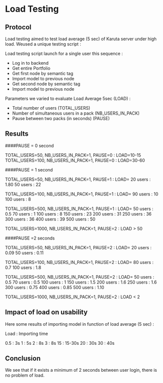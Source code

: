# Load Testing

## Protocol

Load testing aimed to test load average (5 sec) of Karuta server under high load. Weused a unique testing script :

Load testing script launch for a single user this sequence :

- Log in to backend
- Get entire Portfolio
- Get first node by semantic tag
- Import model to previous node
- Get second node by semantic tag
- Import model to previous node

Parameters we varied to evaluate Load Average 5sec (LOAD) :

- Total number of users (TOTAL_USERS)
- Number of simultaneous users in a pack (NB_USERS_IN_PACK)
- Pause between two packs (in seconds) (PAUSE)

## Results

####PAUSE = 0 second

TOTAL_USERS=50, NB_USERS_IN_PACK=1, PAUSE=0 : LOAD=10-15
TOTAL_USERS=100, NB_USERS_IN_PACK=1, PAUSE=0 : LOAD=30-60

####PAUSE = 1 second

TOTAL_USERS=50, NB_USERS_IN_PACK=1, PAUSE=1 : LOAD= 
20 users : 1.80
50 users : 22

TOTAL_USERS=100, NB_USERS_IN_PACK=1, PAUSE=1 : LOAD= 
90 users : 10 
100 users : 8

TOTAL_USERS=500, NB_USERS_IN_PACK=1, PAUSE=1 : LOAD= 
50 users : 0.5
70 users : 1
100 users : 8
150 users : 23
200 users : 31
250 users : 36
300 users : 36
400 users : 39
500 users : 50   

TOTAL_USERS=1000, NB_USERS_IN_PACK=1, PAUSE=2 : LOAD > 50

####PAUSE =2 seconds

TOTAL_USERS=50, NB_USERS_IN_PACK=1, PAUSE=2 : LOAD= 
20 users : 0.09
50 users : 0.11

TOTAL_USERS=100, NB_USERS_IN_PACK=1, PAUSE=2 : LOAD= 
80 users : 0.7
100 users : 1.8

TOTAL_USERS=500, NB_USERS_IN_PACK=1, PAUSE=2 : LOAD= 
50 users : 0.5
70 users : 0.5
100 users : 1
150 users : 1.5
200 users : 1.6
250 users : 1.6
300 users : 0.75
400 users : 0.85
500 users : 1.10   

TOTAL_USERS=1000, NB_USERS_IN_PACK=1, PAUSE=2 : LOAD < 2

## Impact of load on usability

Here some results of importing model in function of load average (5 sec) :

Load : Importing time

0.5 : 3s
1 : 5s
2 : 8s
3 : 8s
15 : 15-30s
20 : 30s
30 : 40s

## Conclusion

We see that if it exists a minimum of 2 seconds between user login, there is no problem of load.




